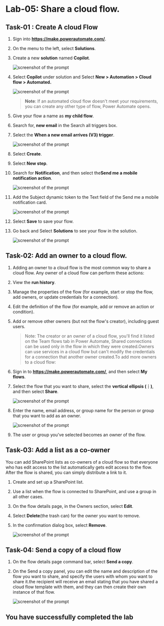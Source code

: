 # Lab-05: Share a cloud flow.

## Task-01 : Create A cloud Flow

1. Sign into **https://make.powerautomate.com/**.
   
2. On the menu to the left, select **Solutions**.
   
3. Create a new **solution** named **Copilot**.

   ![screenshot of the prompt ](../Media/05/solution.png)
    
4. Select **Copilot** under solution and Select **New > Automation > Cloud flow > Automated.**

   ![screenshot of the prompt ](../Media/05/select-new-flow.png)

    >**Note**: If an automated cloud flow doesn't meet your requirements, you can create any other type of flow, Power Automate opens.

5. Give your flow a name as **my child flow**.
   
6. Search for, **new email** in the Search all triggers box.
   
7. Select the **When a new email arrives (V3) trigger**.

   ![screenshot of the prompt ](../Media/05/search-trigger.png)
        
8. Select **Create**.
    
9. Select **New step**.
	
10. Search for **Notification**, and then select the**Send me a mobile notification action**.

    ![screenshot of the prompt ](../Media/05/new-notification.png)

11. Add the Subject dynamic token to the Text field of the Send me a mobile notification card.

    ![screenshot of the prompt ](../Media/05/new-email-notification-flow.png)

12. Select **Save** to save your flow.
    
13. Go back and Select **Solutions** to see your flow in the solution.

    ![screenshot of the prompt ](../Media/05/new-flow-inside-solution.png)

## Task-02: Add an owner to a cloud flow.

1. Adding an owner to a cloud flow is the most common way to share a cloud flow. Any owner of a cloud flow can perform these actions:
   
2. View the **run history**.
   
3. Manage the properties of the flow (for example, start or stop the flow, add owners, or update credentials for a connection).
   
4. Edit the definition of the flow (for example, add or remove an action or condition).
   
5. Add or remove other owners (but not the flow's creator), including guest users.

    > Note: The creator or an owner of a cloud flow, you'll find it listed on the Team flows tab in Power Automate, Shared connections can be used only in the flow in which they were created.Owners can use services in a cloud flow but can't modify the credentials for a connection that another owner created.To add more owners to a cloud flow:

6. Sign in to **https://make.powerautomate.com/**, and then select **My flows**.
   
7. Select the flow that you want to share, select the **vertical ellipsis (⋮)**, and then select **Share**.

    ![screenshot of the prompt ](../Media/view.png)
    
8. Enter the name, email address, or group name for the person or group that you want to add as an owner.

    ![screenshot of the prompt ](../Media/adduser.png)
    
9. The user or group you've selected becomes an owner of the flow.


## Task-03: Add a list as a co-owner

You can add SharePoint lists as co-owners of a cloud flow so that everyone who has edit access to the list automatically gets edit access to the flow. After the flow is shared, you can simply distribute a link to it. 

1. Create and set up a SharePoint list.
   
2. Use a list when the flow is connected to SharePoint, and use a group in all other cases.

3. On the flow details page, in the Owners section, select **Edit**.
   
4. Select **Delete**(the trash can) for the owner you want to remove.
   
5. In the confirmation dialog box, select **Remove**.

    ![screenshot of the prompt ](../Media/edit.png)
   
## Task-04: **Send a copy of a cloud flow**

1. On the flow details page command bar, select **Send a copy**.
   
2. On the Send a copy panel, you can edit the name and description of the flow you want to share, and specify the users with whom you want to share it.the recipient will receive an email stating that you have shared a cloud flow template with them, and they can then create their own instance of that flow.

    ![screenshot of the prompt ](../Media/05/sendacopy.png)

 ## You have successfully completed the lab
 

